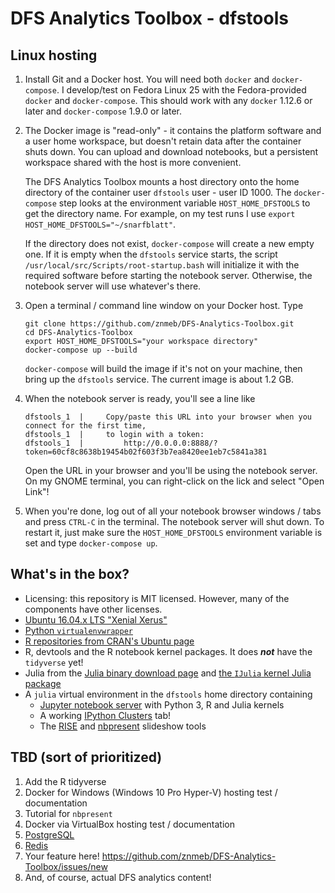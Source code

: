 # DFS Analytics Toolbox - dfstools

## Linux hosting
1. Install Git and a Docker host. You will need both `docker` and `docker-compose`. I develop/test on Fedora Linux 25 with the Fedora-provided `docker` and `docker-compose`. This should work with any `docker` 1.12.6 or later and `docker-compose` 1.9.0 or later.

2. The Docker image is "read-only" - it contains the platform software and a user home workspace, but doesn't retain data after the container shuts down. You can upload and download notebooks, but a persistent workspace shared with the host is more convenient.

    The DFS Analytics Toolbox mounts a host directory onto the home directory of the container user `dfstools` user - user ID 1000. The `docker-compose` step looks at the environment variable `HOST_HOME_DFSTOOLS` to get the directory name. For example, on my test runs I use `export HOST_HOME_DFSTOOLS="~/snarfblatt"`.

    If the directory does not exist, `docker-compose` will create a new empty one. If it is empty when the `dfstools` service starts, the script `/usr/local/src/Scripts/root-startup.bash` will initialize it with the required software before starting the notebook server. Otherwise, the notebook server will use whatever's there.

3. Open a terminal / command line window on your Docker host. Type

    ```
    git clone https://github.com/znmeb/DFS-Analytics-Toolbox.git
    cd DFS-Analytics-Toolbox
    export HOST_HOME_DFSTOOLS="your workspace directory"
    docker-compose up --build
    ```

   `docker-compose` will build the image if it's not on your machine, then bring up the `dfstools` service. The current image is about 1.2 GB.

4. When the notebook server is ready, you'll see a line like

    ```
    dfstools_1  |     Copy/paste this URL into your browser when you connect for the first time,
    dfstools_1  |     to login with a token:
    dfstools_1  |         http://0.0.0.0:8888/?token=60cf8c8638b19454b02f603f3b7ea8420ee1eb7c5841a381
    ```

    Open the URL in your browser and you'll be using the notebook server. On my GNOME terminal, you can right-click on the lick and select "Open Link"!

5. When you're done, log out of all your notebook browser windows / tabs and press `CTRL-C` in the terminal. The notebook server will shut down. To restart it, just make sure the `HOST_HOME_DFSTOOLS` environment variable is set and type `docker-compose up`.

## What's in the box?
* Licensing: this repository is MIT licensed. However, many of the components have other licenses.
* [Ubuntu 16.04.x LTS "Xenial Xerus"](https://store.docker.com/images/414e13de-f1ba-40d0-9867-08f2e5884b3f?tab=description)
* [Python `virtualenvwrapper`](https://virtualenvwrapper.readthedocs.io/en/latest/)
* [R repositories from CRAN's Ubuntu page](https://cran.rstudio.com/bin/linux/ubuntu/)
* R, devtools and the R notebook kernel packages. It does ***not*** have the `tidyverse` yet!
* Julia from the [Julia binary download page](http://julialang.org/downloads/) and [the `IJulia` kernel Julia package](https://github.com/JuliaLang/IJulia.jl)
* A `julia` virtual environment in the `dfstools` home directory containing
    * [Jupyter notebook server](https://jupyter.org/) with Python 3, R and Julia kernels
    * A working [IPython Clusters](https://ipyparallel.readthedocs.io/en/latest/) tab!
    * The [RISE](https://github.com/damianavila/RISE) and [nbpresent](https://github.com/Anaconda-Platform/nbpresent) slideshow tools

## TBD (sort of prioritized)
1. Add the R tidyverse
1. Docker for Windows (Windows 10 Pro Hyper-V) hosting test / documentation
1. Tutorial for `nbpresent`
1. Docker via VirtualBox hosting test / documentation
1. [PostgreSQL](https://store.docker.com/images/022689bf-dfd8-408f-9e1c-19acac32e57b?tab=description)
1. [Redis](https://store.docker.com/images/1f6ef28b-3e48-4da1-b838-5bd8710a2053?tab=description)
1. Your feature here! <https://github.com/znmeb/DFS-Analytics-Toolbox/issues/new>
1. And, of course, actual DFS analytics content!
